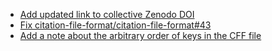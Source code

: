 - [Add updated link to collective Zenodo DOI](http://github.com/citation-file-format/citation-file-format.github.io/commit/4a55d34fc7fb760a0930c2f934f97d4cbe1eb52f)
- [Fix citation-file-format/citation-file-format#43](http://github.com/citation-file-format/citation-file-format.github.io/commit/cb60d27d23fb39e6387f44b60d290d0399c1bca2)
- [Add a note about the arbitrary order of keys in the CFF file](http://github.com/citation-file-format/citation-file-format.github.io/commit/aa63008257011c86f120a6498abaa9c08e04ce0d)
